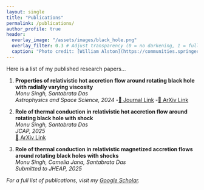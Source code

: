 ```yaml
---
layout: single
title: "Publications"
permalink: /publications/
author_profile: true
header:
  overlay_image: "/assets/images/black_hole.png"
  overlay_filter: 0.3 # Adjust transparency (0 = no darkening, 1 = fully dark)
  caption: "Photo credit: [William Alston](https://communities.springernature.com/posts/x-ray-reverberation-measurements-of-black-hole-mass-and-spin)"
---
```


Here is a list of my published research papers...

1. **Properties of relativistic hot accretion flow around rotating black hole with radially varying viscosity**  
   *Monu Singh, Santabrata Das*  
   *Astrophysics and Space Science, 2024*
   -[🔗 Journal Link](https://link.springer.com/article/10.1007/s10509-023-04263-6)
   -[🔗 ArXiv Link](https://arxiv.org/abs/2312.16001)

2. **Role of thermal conduction in relativistic hot accretion flow around rotating black hole with shock**  
   *Monu Singh, Santabrata Das*  
   *JCAP, 2025*  
   [🔗 ArXiv Link](https://arxiv.org/abs/2408.02256)

3. **Role of thermal conduction in relativistic magnetized accretion flows around rotating black holes with shocks**  
   *Monu Singh, Camelia Jana, Santabrata Das*  
   *Submitted to JHEAP, 2025*  


_For a full list of publications, visit my [Google Scholar](your-google-scholar-profile)._
